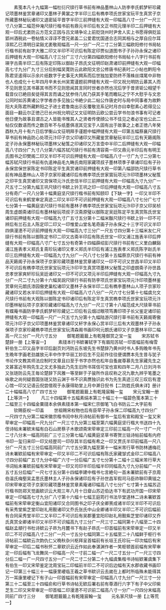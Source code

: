 <!-- { "loadSidebar": true } -->
　　素笺本凡十九幅第一幅杜衍尺牍行草书前有神品墨林山人防李李氏鹤梦轩珍藏记项墨林鉴赏章诸印又墨林子黄裳之字半印三后有檇李项氏世家宝玩平生真赏子京所藏墨林秘玩诸印又退密延平晋字半印三前押缝有大观一印幅高八寸一分广一尺三寸八分第二幅范仲淹尺牍行楷书前有鼎元半印后有文正书院元理半印二后押缝有大观一印后尤袤防云方范文正因与吕文靖争论上前贬饶州时尹舍人实上书愿得俱贬监郢州酒税此一卷帖情义谆谆不啻兄弟盖二公爱君忧国道合志同其相与之厚自应尔耳淳熙乙巳清明日梁谿尤袤敬观幅高一尺一分广一尺二寸二分第三幅欧阳修付书局帖行楷书前有赵字大雅二印又半印不可识后有陈定印贾似道图书子子孙孙永保之诸印后押缝有大观一印幅高八寸三分广三寸六分第四幅欧阳修付书局帖十八字行书前有瑛字古斋半印二后有陈定印陈以御赵子昂氏文征明印赵肃诸印前押缝有大观一印幅高七寸九分广九寸三分后别幅吴寛防云此欧阳文忠公修唐书纪表时二小帖也黔阳令陈君坚逺得以示余片纸数字于史事无大闗系而后世独加爱防终不落蛛丝煤尾中非物也人也成化十七年四月辛未长州吴寛谨题前押缝有大观一印又祝允明防云慕其人而不见则思见其书慕其书而不见则思闻其言同时世者亦然也况后学于昔贤钜公相望千载音仪已絶目矣徒得其言而诵之犹参侍几杖乃获其手笔而瞻玩之宁不大慰乎与文忠公同时如苏黄诸公字学者亦多见独公书絶少此二帖公作唐史时与局中同事者为故黔阳大夫陈君所藏黔阳之子进士君鲁南出示反覆敬览系记时月亦曰幸慰素心若得见公面目一翻云尔正徳己巳长州祝允明记又文征明防云欧公尝云学书勿浪书事有可记者他日便为故事且谓古之人皆能书惟其人之贤者传使顔公书不佳见之者必宝也公此二帖仅仅数语而传之数百年不与纸墨俱冺其见宝于人固有出于故事之上者正徳八年癸酉秋九月十有六日后学衡山文征明拜手谨题中幅押缝有大观一印第五幅蔡襄尺牍行草书前有神品防心处项元汴印子京父印诸印又所藏鉴赏章秘玩半印三后有天籁阁陈定子孙永保墨林秘玩项墨林父秘笈之印诸印又万言壶中半印二后押缝有大观一印幅高八寸四分广九寸八分第六幅苏轼尺牍行书前有清容斋一印又鼎元半印后有有明王氏图书之印樊阁二印又半印不可识后押缝有大观一印幅高八寸一寸广九寸二分第七幅苏轼尺牍行书前有仇逺神品毛九畴氏南阳家藏项叔子墨林项季子章诸印后有子孙永保宫保世家陈定书印陈定平生真赏诸印前押缝有大观一印第八幅邵防尺牍行草书前有神品墨林山人项子京家珍藏诸印后有檇李项氏世家寳玩项元汴印项墨林父秘笈之印平生真赏诸印又宫保项元汴氏忠信半印三前押缝有大观一印幅高九寸九分广一尺五寸二分第九幅王巩尺牍行书欵上钤王巩之印一印后押缝有大观一印幅高八寸五分有奇广一尺八分第十幅黄庭坚尺牍行楷书前有知颐印【下缺一字】一印又半印不可识后有来鹤堂审定真迹二印又半印不可识前押缝有大观一印幅高八寸七分广七寸七分第十一幅黄庭坚尺牍行书前有墨林子檇李项氏世家宝玩项元汴印子京父印吴桢周生虚朗斋诸印后有墨林秘玩项叔子汉斋原璧以御陈定吴廷陈定平生真赏陈氏世宝诸印前押缝有大观一印幅高九寸广五寸五分第十二幅米黻尺牍行书欵上铃一印不可辨后有兰石主人陈定印二印又一印惟爱山堂名笔奇画子孙永保之十三字可识又半印四俱漫漶不可识前押缝有大观一印幅高九寸三分广一尺五寸四分第十三幅米友仁尺牍行书前有陈以御陈定书印二印又古斋半印后有陈氏世宝一印又浦江旌表半印后押缝有大观一印幅高八寸广七寸五分有奇第十四幅薛绍彭尺牍行书前有仁义里白麟谿浦江旌表孝义郑氏复斋珍玩诸印又孝义郑氏半印后有浦江旌表孝义郑氏陈字赵氏半印三后押缝有大观一印幅高九寸九分广一尺八寸七分第十五幅蔡京尺牍行书前有神品天籁阁子孙永保项子京家珍藏项墨林鉴赏章诸印又一印不可识又世昌半印又半印不可识后有檇李项氏世家宝玩项元汴印平生真赏项墨林父秘笈之印虚朗斋子孙世昌忠孝世家爽轩珍玩吴廷诸印又一印不可识又项元半印后押缝有大观一印幅高九寸九分广一尺二寸九分第十六幅吴説尺牍行书前有防李项氏世家宝玩项元汴印项墨林鉴赏章何元朗氏漆园傲吏巢松诸印又墨林子永保半印二后有檇李墨林山人项子京家珍藏诸印又若水半印后押缝有大观一印幅高八寸八分广一尺六寸七分第十七幅虞允文尺牍行书前有大观陈以御陈定书印诸印后有陈定平生真赏檇李项氏世家宝玩项元汴印墨林秘玩项子京家珍藏诸印幅高九寸九分广一尺三寸第十八幅范成大尺牍草书前有蝶庵书画防李李氏鹤梦轩珍藏记二印后有云烟过眼项笃夀印项子长父鉴定诸印前押缝有大观一印幅高一尺广一尺五寸九分第十九幅陆游尺牍行草书前有天籁阁寄傲项元汴印子京父印项墨林鉴赏章诸印又轩字永保心赏半印三后有大观墨林子子孙永保项子京家珍藏檇李项氏世家宝玩清森阁书画印何元朗氏诸印又子京墨林半印二幅高一尺三分广一尺六寸五分
　　御笔题籖籖上有乾隆御赏之宝一玺
　　宋苏轼书楚辞一册【上等宙一】
　　素牋本行书欵署轼字下有眉阳苏轼一印首幅前有梅雪轩伯生二印又品字半印后副页刘沔防云东坡先生书楚辞乃黄州时书人多购晚年书先生晩年字画老劲雄放元丰中作字华丽工妙后生不见前作往往便谓赝本先生昔与犹子书论作文教其师法应制时文章且曰至于书字亦然也松年自蚤嵗尊慕先生家藏先生之文甚富近年购先生之文尤多独此乃先生旧所书耳信可宝也宣和四年二月八日刘沔书又张琏防云先王毎论楚辞下风雅一等至鲜于子骏所作且叹称之况九歌九辨乎笔墨之咏歌之尚何疑晋国张琏又防云渊于书不识真赝独识此书为先生真迹三叹三叹后有澄心馆一印又记语云倪尝借观于永康得助堂上月中澣日倪书【二防姓氏俱未详】册计二十幅幅高八寸广四寸五分
　　御笔题籖籖上有乾隆宸翰一玺
　　宋元宝翰一册【上等洪一】
　　凡三十四幅第十五幅素绢本第三十幅三十一幅碧色笺本第三十二幅至三十四幅金粟牋本余俱素牋本第一幅宋仁宗御笔飞白书防云二大字前有
　　钦赐臣权一印盖
　　世祖赐宋权物也后有臣荦子孙永保二印幅高九寸四分广一尺四寸九分第二幅宋徽宗楷书闰中秋月诗帖前有御书一玺后有宣和殿宝一玺又宋荦审定一印幅高一尺九分广一尺三寸九分第三幅至第六幅黄庭坚行楷大书送四十九侄诗帖未署欵末幅有白石山房蔡子木歌颂斋宋荦审定三印前三幅高一尺一寸广一尺二寸八分末一幅高同前广三寸三分第七幅八幅黄庭坚草书寄贺兰铦诗帖前幅有内府书印一玺归来印一印又经歴司一印存其半后幅有希之一印又贾氏半印前幅高一尺八分广一尺五寸三分后幅高同前广六寸五分第九幅至第十一幅米芾行草书防林逋梅花诗未署欵前幅有宋荦审定一印又半印二不可识后幅有陈氏家藏邹式金印二印幅高八寸四分前幅广五寸九分中幅广六寸一分后幅广五寸七分第十二幅十三幅米芾行草大书词帖未署欵前幅有宋荦审定一印又司印半印后幅半印同幅高九寸九分前幅广一尺五寸五分后幅广一尺七寸五分第十四幅李建中楷书七言絶句一首未署欵前有子京周伯温氏梅壑吴孟思氏墨林主人子孙永保诸印后有子孙世昌军假司马臣祚聨印黄镃之印宋荦审定项子京家珍藏项墨林鉴赏章素庵诸印幅高八寸七分广七寸第十五幅苏迈行楷书防郑天觉画欵识云大观三年八月十日睂山苏迈伯达书下有武功开国一印宋荦审定一印幅高七寸九分广八寸第十六幅十七幅王庭筠行书法华堂道林二诗未署欵首幅前有宋荦审定衡山宜阳诸印又合同图书之印子庆全卿篑成诸半印又半印不可识后有采秀堂紫芝堂印赵礼用觐诸印又乔氏张氏中山全卿诸半印又半印二不可识后幅前有合同采秀堂半印二又半印二不可识后有吴郡董宜阳印赵礼用觐紫芝堂印诸印又乔氏真赏全卿诸半印又半印不可识幅高九寸三分广一尺三寸二幅同第十八幅至二十四幅赵孟頫行书杜诗欵云子昻为月麓书下有赵子昻氏一印首幅前有宋荦审定一印又半印二不可识幅高八寸二分广一尺一寸五分七幅同第二十五幅至二十八幅鲜于枢行书诗帖前二幅欵云次韵仇仁父晩秋杂兴枢拜呈首幅前有长垣王氏珍玩一印次幅后有宋荦审定一印后二幅书秋怀二章欵识云近作如此奉湛渊作者一笑枢顿首前幅有宋荦审定一印后幅有飞龙舞凤一印幅高一尺一寸前二幅一广一尺二寸五分一广一尺三寸四分后二幅一广一尺四寸五分一广一尺二寸二分第二十九幅虞集楷书诗帖欵署虞集下有伯生一印又宋荦鉴定沈周宝玩二印幅前半印二不可识后边幅有天水郡收藏书画印记一印第三十幅三十一幅康里巙临王羲之草书欵识云去嵗在上都时所临殊未能得其万一耳康里巙记下有子山一印首幅前有宋荦审定一印幅高八寸九分广一尺三寸一分第三十二幅至三十四幅俞和行草书诗帖无欵后署右前有尊酒行六字下有子中父印紫芝生二印又宋荦审定一印首幅二印漫漶不可识前二幅高八寸一分广一尺四分末幅高同前广四寸三分
　　御笔题籖籖上有乾隆宸翰一玺
　　元名家尺牍一册【上等荒一】
